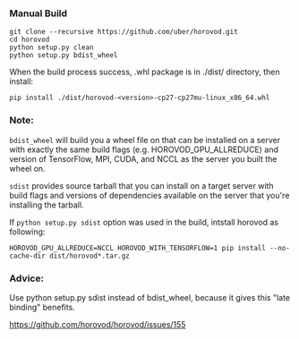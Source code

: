 ### Manual Build

```
git clone --recursive https://github.com/uber/horovod.git
cd horovod
python setup.py clean
python setup.py bdist_wheel
```

When the build process success, .whl package is in ./dist/ directory, then install:

```
pip install ./dist/horovod-<version>-cp27-cp27mu-linux_x86_64.whl
```


### Note:

```bdist_wheel``` will build you a wheel file on that can be installed on a server with exactly the same build flags (e.g. HOROVOD_GPU_ALLREDUCE)
and version of TensorFlow, MPI, CUDA, and NCCL as the server you built the wheel on.

```sdist``` provides source tarball that you can install on a target server with build flags and versions of dependencies available on the server
that you're installing the tarball.

If ```python setup.py sdist``` option was used in the build, intstall horovod as following:

```
HOROVOD_GPU_ALLREDUCE=NCCL HOROVOD_WITH_TENSORFLOW=1 pip install --no-cache-dir dist/horovod*.tar.gz
```

### Advice: 

Use python setup.py sdist instead of bdist_wheel, because it gives this "late binding" benefits.

https://github.com/horovod/horovod/issues/155

